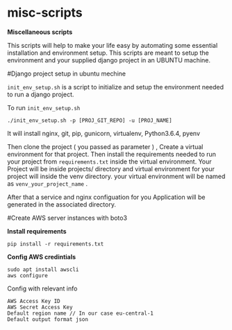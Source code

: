 # misc-scripts
**Miscellaneous scripts**

This scripts will help to make your life easy by automating some essential installation and environment setup. 
This scripts are meant to setup the environment and your supplied django project in an UBUNTU machine.  

#Django project setup in ubuntu mechine

`init_env_setup.sh` is a script to initialize and setup the environment needed to run a django project.

To run `init_env_setup.sh` 

`./init_env_setup.sh -p [PROJ_GIT_REPO] -u [PROJ_NAME]`

It will install nginx, git, pip, gunicorn, virtualenv, Python3.6.4, pyenv

Then clone the project ( you passed as parameter ) , Create a virtual environment for that project.
Then install the requirements needed to run your project from `requirements.txt` inside the virtual environment. 
Your Project will be inside projects/ directory and virtual environment for your project will inside the venv 
directory. your virtual environment will be named as `venv_your_project_name` .

After that a service and nginx configuation for you Application will be generated in the associated directory.

#Create AWS server instances with boto3

**Install requirements**

`pip install -r requirements.txt`

**Config AWS credintials**

```
sudo apt install awscli
aws configure
```
Config with relevant info 
```
AWS Access Key ID 
AWS Secret Access Key
Default region name // In our case eu-central-1
Default output format json
```
